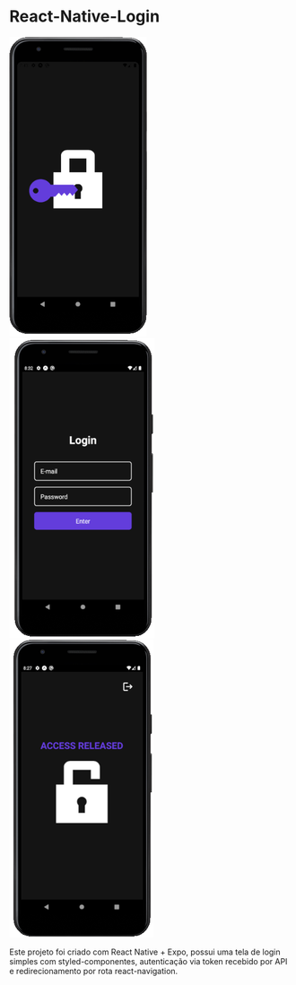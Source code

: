 # React-Native-Login

![Splash screen](https://raw.githubusercontent.com/BrunoUmbelino/React-Native-Login/main/github/_splash.PNG)
![Login screen](https://raw.githubusercontent.com/BrunoUmbelino/React-Native-Login/main/github/_login_.PNG)
![Main screen](https://raw.githubusercontent.com/BrunoUmbelino/React-Native-Login/main/github/_main.PNG)

Este projeto foi criado com React Native + Expo, possui uma tela de login simples com styled-componentes, autenticação via token recebido por API e redirecionamento por rota react-navigation.
